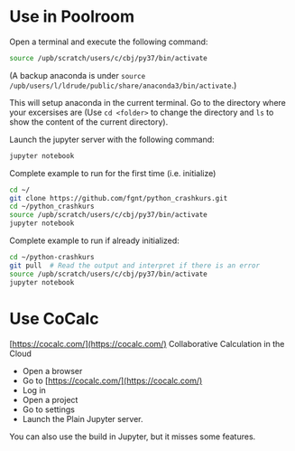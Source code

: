 # Use in Poolroom

Open a terminal and execute the following command:
```bash
source /upb/scratch/users/c/cbj/py37/bin/activate
```

(A backup anaconda is under `source /upb/users/l/ldrude/public/share/anaconda3/bin/activate`.)

This will setup anaconda in the current terminal.
Go to the directory where your excersises are (Use `cd <folder>` to change the directory and `ls` to show the content of the current directory).

Launch the jupyter server with the following command:
```bash
jupyter notebook
```

Complete example to run for the first time (i.e. initialize)
```bash
cd ~/
git clone https://github.com/fgnt/python_crashkurs.git
cd ~/python_crashkurs
source /upb/scratch/users/c/cbj/py37/bin/activate
jupyter notebook
```


Complete example to run if already initialized:
```bash
cd ~/python-crashkurs
git pull  # Read the output and interpret if there is an error
source /upb/scratch/users/c/cbj/py37/bin/activate
jupyter notebook
```

# Use CoCalc
[https://cocalc.com/](https://cocalc.com/) Collaborative Calculation in the Cloud

 - Open a browser
 - Go to [https://cocalc.com/](https://cocalc.com/)
 - Log in
 - Open a project
 - Go to settings
 - Launch the Plain Jupyter server.

You can also use the build in Jupyter, but it misses some features.